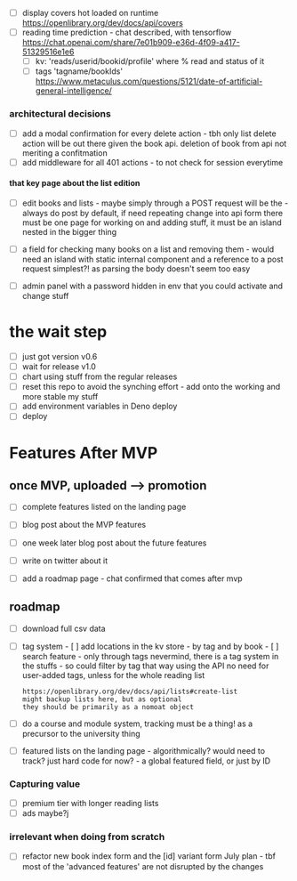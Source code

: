 
- [ ] display covers hot loaded on runtime https://openlibrary.org/dev/docs/api/covers
- [ ] reading time prediction - chat described, with tensorflow
      https://chat.openai.com/share/7e01b909-e36d-4f09-a417-51329516e1e6
  - [ ] kv: 'reads/userid/bookid/profile' where % read and status of it
  - [ ] tags 'tagname/bookIds'
        https://www.metaculus.com/questions/5121/date-of-artificial-general-intelligence/

### architectural decisions
- [ ] add a modal confirmation for every delete action - tbh only list delete action will be out there given the book api. deletion of book from api not meriting a confitmation
- [ ] add middleware for all 401 actions - to not check for session everytime

#### that key page about the list edition
- [ ] edit books and lists - maybe simply through a POST request will be the - always do post by default, if need repeating change into api form
there must be one page for working on and adding stuff, it must be an island nested in the bigger thing
- [ ] a field for checking many books on a list and removing them - would need
      an island with static internal component and a reference to a post request
      simplest?! as parsing the body doesn't seem too easy

- [ ] admin panel with a password hidden in env that you could activate and change stuff

# the wait step

- [ ] just got version v0.6
- [ ] wait for release v1.0
- [ ] chart using stuff from the regular releases
- [ ] reset this repo to avoid the synching effort - add onto the working and more stable my stuff
- [ ] add environment variables in Deno deploy
- [ ] deploy

# Features After MVP

## once MVP, uploaded --> promotion

- [ ] complete features listed on the landing page
- [ ] blog post about the MVP features
- [ ] one week later blog post about the future features

- [ ] write on twitter about it
- [ ] add a roadmap page - chat confirmed that comes after mvp


## roadmap
- [ ] download full csv data
- [ ] tag system - [ ] add locations in the kv store - by tag and by book - [ ]
      search feature - only through tags
      nevermind, there is a tag system in the stuffs - so could filter by tag that way using the API
      no need for user-added tags, unless for the whole reading list

      https://openlibrary.org/dev/docs/api/lists#create-list
      might backup lists here, but as optional
      they should be primarily as a nomoat object
- [ ] do a course and module system, tracking must be a thing! as a precursor to
      the university thing
- [ ] featured lists on the landing page - algorithmically? would need to track?
      just hard code for now? - a global featured field, or just by ID
### Capturing value

- [ ] premium tier with longer reading lists
- [ ] ads maybe?j

### irrelevant when doing from scratch
- [ ] refactor new book index form and the [id] variant form
July plan - tbf most of the 'advanced features' are not disrupted by the changes

